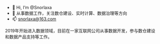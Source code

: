 - :walking: Hi, I’m @Snorlaxa 
- :running: 从事数据工作，关注数仓建设、实时计算、数据治理等方向
- 📫 snorlaxa@163.com

<!---
Snorlaxa/Snorlaxa is a ✨ special ✨ repository because its `README.md` (this file) appears on your GitHub profile.
You can click the Preview link to take a look at your changes.
--->

2019年开始进入数据领域，目前在一家互联网公司从事数据开发，参与数仓建设和数据产品支持等工作。
